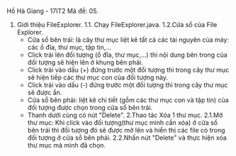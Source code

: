 Hồ Hà Giang - 17IT2
Mã đề: 05.

1. Giới thiệu FileExplorer.
1.1. Chạy FileExplorer.java.
1.2.Cửa sổ của File Explorer.
	- Cửa sổ bên trái: là cây thư mục liệt kê tất cả các tài nguyên của máy: các ổ đĩa, thư mục, tập tin,…
	 + Click trái lên đối tượng (ổ đĩa, thư mục,…) thì nội dung bên trong của đối tượng sẽ hiện lên ở khung bên phải.
	 + Click trái vào dấu (+) đứng trước một đối tượng thì trong cây thư mục sẽ hiện tiếp các thư mục con của đối tượng này.
	 + Click trái vào dấu (-) đứng trước một đối tượng thì trong cây thư mục sẽ được ẩn.
	- Cửa sổ bên phải: liệt kê chi tiết (gồm các thư mục con và tập tin) của đối tượng được chọn trong cửa sổ bên trái.
	- Thanh dưới cùng có nút "Delete".
2.Thao tác Xóa 1 thư mục.
2.1.Mở thư mục: Khi click vào đối tượng(thư mục mình cần xóa) ở cửa sổ bên trái thì đối tượng đó sẽ được mở lên và hiển thị các file có trong đối tượng ở cửa sổ bên phải.
2.2.Nhấn nút "Delete" và thực hiện xóa thư mục mà mình đã chọn.
